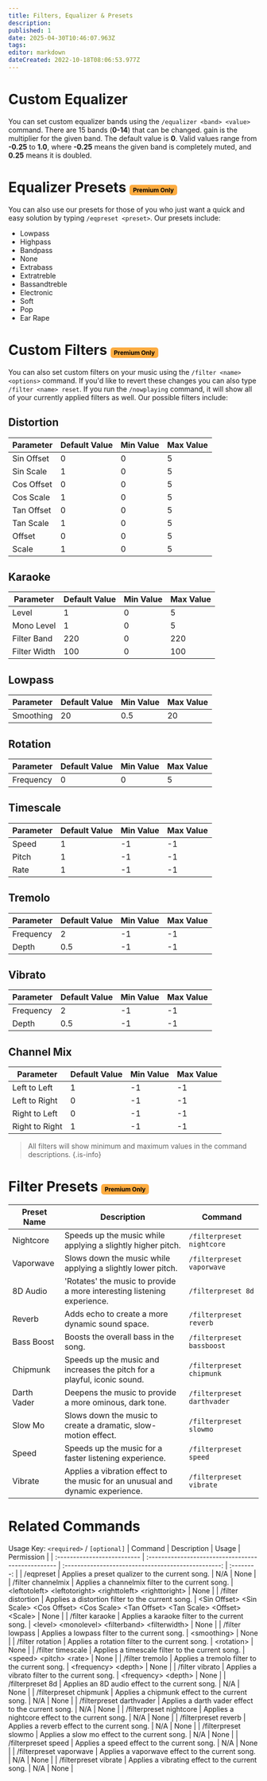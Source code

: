 ```yaml
---
title: Filters, Equalizer & Presets
description: 
published: 1
date: 2025-04-30T10:46:07.963Z
tags: 
editor: markdown
dateCreated: 2022-10-18T08:06:53.977Z
---
```


# Custom Equalizer

You can set custom equalizer bands using the `/equalizer <band> <value>` command. There are 15 bands (**0-14**) that can be changed. gain is the multiplier for the given band. The default value is **0**. Valid values range from **-0.25** to **1.0**, where **-0.25** means the given band is completely muted, and **0.25** means it is doubled.

# Equalizer Presets <span style="background-color: rgb(253, 172, 65); color: black; padding: 3px 7px; font-size: 12px; border-radius: 5px;">Premium Only</span>
You can also use our presets for those of you who just want a quick and easy solution by typing `/eqpreset <preset>`. Our presets include:

* Lowpass
* Highpass
* Bandpass
* None
* Extrabass
* Extratreble
* Bassandtreble
* Electronic
* Soft
* Pop
* Ear Rape

# Custom Filters <span style="background-color: rgb(253, 172, 65); color: black; padding: 3px 7px; font-size: 12px; border-radius: 5px;">Premium Only</span>

You can also set custom filters on your music using the `/filter <name> <options>` command. If you'd like to revert these changes you can also type `/filter <name> reset`. If you run the `/nowplaying` command, it will show all of your currently applied filters as well. Our possible filters include:

## Distortion
| Parameter   | Default Value | Min Value | Max Value |
|-------------|---------------|-----------|-----------|
| Sin Offset  | 0             | 0         | 5        |
| Sin Scale   | 1             | 0         | 5        |
| Cos Offset  | 0             | 0         | 5        |
| Cos Scale   | 1             | 0         | 5        |
| Tan Offset  | 0             | 0         | 5        |
| Tan Scale   | 1             | 0         | 5        |
| Offset      | 0             | 0         | 5        |
| Scale       | 1             | 0         | 5        |

## Karaoke
| Parameter     | Default Value | Min Value | Max Value |
|---------------|---------------|-----------|-----------|
| Level         | 1             | 0        | 5        |
| Mono Level    | 1             | 0        | 5        |
| Filter Band   | 220           | 0        | 220        |
| Filter Width  | 100           | 0        | 100        |

## Lowpass
| Parameter  | Default Value | Min Value | Max Value |
|------------|---------------|-----------|-----------|
| Smoothing  | 20            | 0.5        | 20        |

## Rotation
| Parameter  | Default Value | Min Value | Max Value |
|------------|---------------|-----------|-----------|
| Frequency  | 0             | 0        | 5        |

## Timescale
| Parameter | Default Value | Min Value | Max Value |
|-----------|---------------|-----------|-----------|
| Speed     | 1             | -1        | -1        |
| Pitch     | 1             | -1        | -1        |
| Rate      | 1             | -1        | -1        |

## Tremolo
| Parameter | Default Value | Min Value | Max Value |
|-----------|---------------|-----------|-----------|
| Frequency | 2             | -1        | -1        |
| Depth     | 0.5           | -1        | -1        |

## Vibrato
| Parameter | Default Value | Min Value | Max Value |
|-----------|---------------|-----------|-----------|
| Frequency | 2             | -1        | -1        |
| Depth     | 0.5           | -1        | -1        |

## Channel Mix
| Parameter       | Default Value | Min Value | Max Value |
|------------------|---------------|-----------|-----------|
| Left to Left     | 1             | -1        | -1        |
| Left to Right    | 0             | -1        | -1        |
| Right to Left    | 0             | -1        | -1        |
| Right to Right   | 1             | -1        | -1        |


> All filters will show minimum and maximum values in the command descriptions.
{.is-info}

# Filter Presets <span style="background-color: rgb(253, 172, 65); color: black; padding: 3px 7px; font-size: 12px; border-radius: 5px;">Premium Only</span>

| Preset Name   | Description                                                                                                                                                   | Command                        |
|---------------|---------------------------------------------------------------------------------------------------------------------------------------------------------------|--------------------------------|
| Nightcore     | Speeds up the music while applying a slightly higher pitch.                                                                                                  | `/filterpreset nightcore`     |
| Vaporwave     | Slows down the music while applying a slightly lower pitch.                                                                                                  | `/filterpreset vaporwave`     |
| 8D Audio      | 'Rotates' the music to provide a more interesting listening experience.                                                                                      | `/filterpreset 8d`            |
| Reverb        | Adds echo to create a more dynamic sound space.                                                                                                               | `/filterpreset reverb`        |
| Bass Boost    | Boosts the overall bass in the song.                                                                                                                          | `/filterpreset bassboost`     |
| Chipmunk      | Speeds up the music and increases the pitch for a playful, iconic sound.                                                                                      | `/filterpreset chipmunk`      |
| Darth Vader   | Deepens the music to provide a more ominous, dark tone.                                                                                                       | `/filterpreset darthvader`    |
| Slow Mo       | Slows down the music to create a dramatic, slow-motion effect.                                                                                                | `/filterpreset slowmo`        |
| Speed         | Speeds up the music for a faster listening experience.                                                                                                        | `/filterpreset speed`         |
| Vibrate       | Applies a vibration effect to the music for an unusual and dynamic experience.                                                                                | `/filterpreset vibrate`       |

# Related Commands
Usage Key: `<required>` / `[optional]`
| Command                     | Description                                         | Usage                                                | Permission |
| :-------------------------- | :------------------------------------------------- | :-------------------------------------------------: | :--------: |
| /eqpreset | Applies a preset qualizer to the current song. | N/A | None | 
| /filter channelmix          | Applies a channelmix filter to the current song.   | \<leftotoleft> \<leftotoright> \<righttoleft> \<righttoright> | None       |
| /filter distortion          | Applies a distortion filter to the current song.   | \<Sin Offset> \<Sin Scale> \<Cos Offset> \<Cos Scale> \<Tan Offset> \<Tan Scale> \<Offset> \<Scale> | None       |
| /filter karaoke             | Applies a karaoke filter to the current song.      | \<level> \<monolevel> \<filterband> \<filterwidth>      | None       |
| /filter lowpass             | Applies a lowpass filter to the current song.      | \<smoothing>                                         | None       |
| /filter rotation            | Applies a rotation filter to the current song.     | \<rotation>                                          | None       |
| /filter timescale           | Applies a timescale filter to the current song.    | \<speed> \<pitch> \<rate>                              | None       |
| /filter tremolo             | Applies a tremolo filter to the current song.      | \<frequency> \<depth>                                 | None       |
| /filter vibrato             | Applies a vibrato filter to the current song.      | \<frequency> \<depth>                                 | None       |
| /filterpreset 8d            | Applies an 8D audio effect to the current song.    | N/A                                                 | None       |
| /filterpreset chipmunk      | Applies a chipmunk effect to the current song.     | N/A                                                 | None       |
| /filterpreset darthvader    | Applies a darth vader effect to the current song.  | N/A                                                 | None       |
| /filterpreset nightcore     | Applies a nightcore effect to the current song.    | N/A                                                 | None       |
| /filterpreset reverb        | Applies a reverb effect to the current song.       | N/A                                                 | None       |
| /filterpreset slowmo        | Applies a slow mo effect to the current song.      | N/A                                                 | None       |
| /filterpreset speed         | Applies a speed effect to the current song.        | N/A                                                 | None       |
| /filterpreset vaporwave     | Applies a vaporwave effect to the current song.    | N/A                                                 | None       |
| /filterpreset vibrate       | Applies a vibrating effect to the current song.    | N/A                                                 | None       |